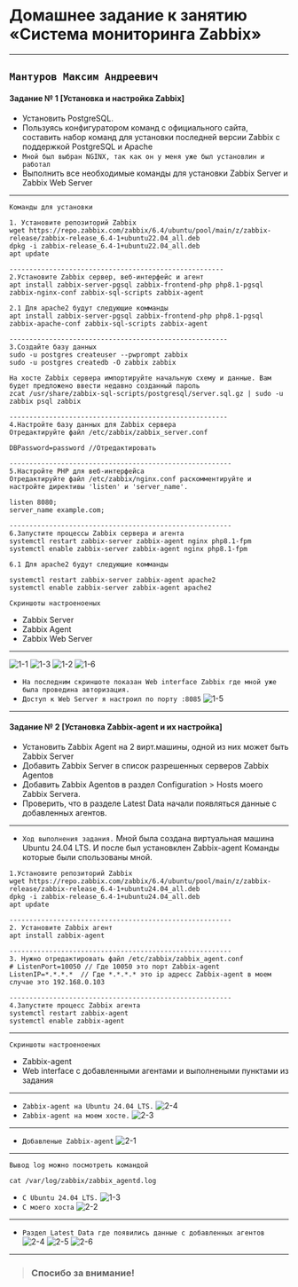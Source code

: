 ﻿#  Домашнее задание к занятию «Система мониторинга Zabbix»

---

`Мантуров Максим Андреевич`
---

#### Задание № 1 [Установка и настройка Zabbix]
- Установить PostgreSQL.
- Пользуясь конфигуратором команд с официального сайта, составить набор команд для установки последней версии Zabbix с поддержкой PostgreSQL и Apache
- `Мной был выбран NGINX, так как он у меня уже был установлин и работал`
- Выполнить все необходимые команды для установки Zabbix Server и Zabbix Web Server
---
`Команды для установки`
```
1. Установите репозиторий Zabbix
wget https://repo.zabbix.com/zabbix/6.4/ubuntu/pool/main/z/zabbix-release/zabbix-release_6.4-1+ubuntu22.04_all.deb
dpkg -i zabbix-release_6.4-1+ubuntu22.04_all.deb
apt update

------------------------------------------------------
2.Установите Zabbix сервер, веб-интерфейс и агент
apt install zabbix-server-pgsql zabbix-frontend-php php8.1-pgsql zabbix-nginx-conf zabbix-sql-scripts zabbix-agent

2.1 Для apache2 будут следующие комманды 
apt install zabbix-server-pgsql zabbix-frontend-php php8.1-pgsql zabbix-apache-conf zabbix-sql-scripts zabbix-agent

-------------------------------------------------------
3.Создайте базу данных
sudo -u postgres createuser --pwprompt zabbix
sudo -u postgres createdb -O zabbix zabbix

На хосте Zabbix сервера импортируйте начальную схему и данные. Вам будет предложено ввести недавно созданный пароль
zcat /usr/share/zabbix-sql-scripts/postgresql/server.sql.gz | sudo -u zabbix psql zabbix

-------------------------------------------------------
4.Настройте базу данных для Zabbix сервера
Отредактируйте файл /etc/zabbix/zabbix_server.conf

DBPassword=password //Отредактировать 

--------------------------------------------------------
5.Настройте PHP для веб-интерфейса
Отредактируйте файл /etc/zabbix/nginx.conf раскомментируйте и настройте директивы 'listen' и 'server_name'.

listen 8080;
server_name example.com;

--------------------------------------------------------
6.Запустите процессы Zabbix сервера и агента
systemctl restart zabbix-server zabbix-agent nginx php8.1-fpm
systemctl enable zabbix-server zabbix-agent nginx php8.1-fpm

6.1 Для apache2 будут следующие комманды 

systemctl restart zabbix-server zabbix-agent apache2
systemctl enable zabbix-server zabbix-agent apache2
```
`Скриншоты настроеноеных`
- Zabbix Server
- Zabbix Agent
- Zabbix Web Server
---
![1-1](https://github.com/MaximMantr/Monitoring/blob/master/img/Zabbix/Zabbix-admin/1.png)
![1-3](https://github.com/MaximMantr/Monitoring/blob/master/img/Zabbix/Zabbix-admin/3.png)
![1-2](https://github.com/MaximMantr/Monitoring/blob/master/img/Zabbix/Zabbix-admin/2.png)
![1-6](https://github.com/MaximMantr/Monitoring/blob/master/img/Zabbix/Zabbix-admin/6.png)

- `На последним скриншоте показан Web interface Zabbix где мной уже была проведина авторизация.`
- `Доступ к Web Server я настроил по порту :8085` 
![1-5](https://github.com/MaximMantr/Monitoring/blob/master/img/Zabbix/Zabbix-admin/5.png)
---
#### Задание № 2 [Установка Zabbix-agent и их настройка]
- Установить Zabbix Agent на 2 вирт.машины, одной из них может быть Zabbix Server
- Добавить Zabbix Server в список разрешенных серверов  Zabbix Agentов
- Добавить Zabbix Agentов в раздел Configuration > Hosts моего Zabbix Servera.
- Проверить, что в разделе Latest Data начали появляться данные с добавленных агентов.
---
- `Ход выполнения задания.`
Мной была создана виртуальная машина Ubuntu 24.04 LTS. И после был установклен Zabbix-agent
Команды которые были спользованы мной.

```
1.Установите репозиторий Zabbix
wget https://repo.zabbix.com/zabbix/6.4/ubuntu/pool/main/z/zabbix-release/zabbix-release_6.4-1+ubuntu24.04_all.deb
dpkg -i zabbix-release_6.4-1+ubuntu24.04_all.deb
apt update

--------------------------------------------------------
2. Установите Zabbix агент
apt install zabbix-agent

--------------------------------------------------------
3. Нужно отредактировать файл /etc/zabbix/zabbix_agent.conf
# ListenPort=10050 // Где 10050 это порт Zabbix-agent
ListenIP=*.*.*.*  // Где *.*.*.* это ip адресс Zabbix-agent в моем случае это 192.168.0.103 

--------------------------------------------------------
4.Запустите процесс Zabbix агента
systemctl restart zabbix-agent
systemctl enable zabbix-agent
```
---
`Скриншоты настроеноеных`
- Zabbix-agent
- Web interface с добавленными агентами и выполнеными пунктами из задания 
---
- `Zabbix-agent на Ubuntu 24.04 LTS.`
![2-4](https://github.com/MaximMantr/Monitoring/blob/master/img/Zabbix/Zabbix-admin/4.png)
- `Zabbix-agent на моем хосте.`
![2-3](https://github.com/MaximMantr/Monitoring/blob/master/img/Zabbix/Zabbix-admin/3.png)
---
- `Добавленые Zabbix-agent`
![2-1](https://github.com/MaximMantr/Monitoring/blob/master/img/Zabbix/Zabbix-agent/1.png)
---
`Вывод log можно посмотреть командой`
```
cat /var/log/zabbix/zabbix_agentd.log
```

- `С Ubuntu 24.04 LTS.`
![1-3](https://github.com/MaximMantr/Monitoring/blob/master/img/Zabbix/Zabbix-agent/3.png)
- `С моего хоста`
![2-2](https://github.com/MaximMantr/Monitoring/blob/master/img/Zabbix/Zabbix-agent/2.png)
---
- `Раздел Latest Data где появились данные с добавленных агентов `
![2-4](https://github.com/MaximMantr/Monitoring/blob/master/img/Zabbix/Zabbix-agent/4.png)
![2-5](https://github.com/MaximMantr/Monitoring/blob/master/img/Zabbix/Zabbix-agent/5.png)
![2-6](https://github.com/MaximMantr/Monitoring/blob/master/img/Zabbix/Zabbix-agent/6.png)
---
> ### Спосибо за внимание!
